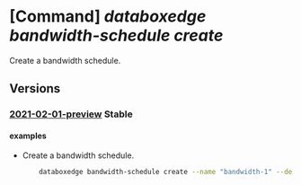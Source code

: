 # [Command] _databoxedge bandwidth-schedule create_

Create a bandwidth schedule.

## Versions

### [2021-02-01-preview](/Resources/mgmt-plane/L3N1YnNjcmlwdGlvbnMve30vcmVzb3VyY2Vncm91cHMve30vcHJvdmlkZXJzL21pY3Jvc29mdC5kYXRhYm94ZWRnZS9kYXRhYm94ZWRnZWRldmljZXMve30vYmFuZHdpZHRoc2NoZWR1bGVzL3t9/2021-02-01-preview.xml) **Stable**

<!-- mgmt-plane /subscriptions/{}/resourcegroups/{}/providers/microsoft.databoxedge/databoxedgedevices/{}/bandwidthschedules/{} 2021-02-01-preview -->

#### examples

- Create a bandwidth schedule.
    ```bash
        databoxedge bandwidth-schedule create --name "bandwidth-1" --device-name "testedgedevice" --days "Sunday" "Monday" --rate-in-mbps 100 --start "0:0:0" --stop "13:59:0" --resource-group "GroupForEdgeAutomation"
    ```
